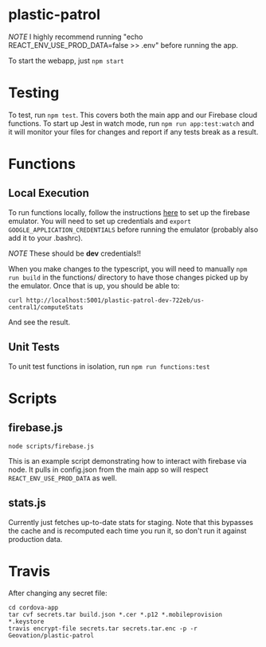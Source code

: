 # plastic-patrol

*NOTE* I highly recommend running "echo REACT_ENV_USE_PROD_DATA=false >> .env" before running the app.

To start the webapp, just `npm start`

# Testing

To test, run `npm test`. This covers both the main app and our Firebase cloud functions.
To start up Jest in watch mode, run `npm run app:test:watch` and it will monitor your files
for changes and report if any tests break as a result.

# Functions

## Local Execution

To run functions locally, follow the instructions [here](https://firebase.google.com/docs/functions/local-emulator) to set up
the firebase emulator. You will need to set up credentials and `export GOOGLE_APPLICATION_CREDENTIALS` before running the emulator
(probably also add it to your .bashrc). 

*NOTE* These should be **dev** credentials!!

When you make changes to the typescript, you will need to manually `npm run build` in the functions/
directory to have those changes picked up by the emulator. Once that is up, you should be able to:

```
curl http://localhost:5001/plastic-patrol-dev-722eb/us-central1/computeStats
```

And see the result.

## Unit Tests

To unit test functions in isolation, run `npm run functions:test`

# Scripts

## firebase.js

```
node scripts/firebase.js
```

This is an example script demonstrating how to interact with firebase via node. It pulls in config.json from the main app so will respect
`REACT_ENV_USE_PROD_DATA` as well.

## stats.js

Currently just fetches up-to-date stats for staging. Note that this bypasses the cache and is recomputed each time you run it, so don't run
it against production data.

# Travis
After changing any secret file:
```
cd cordova-app
tar cvf secrets.tar build.json *.cer *.p12 *.mobileprovision *.keystore
travis encrypt-file secrets.tar secrets.tar.enc -p -r Geovation/plastic-patrol
```
